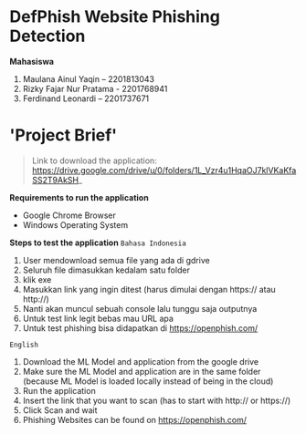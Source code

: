 # DefPhish Website Phishing Detection

**Mahasiswa**

1. Maulana Ainul Yaqin – 2201813043 
2. Rizky Fajar Nur Pratama - 2201768941 
3. Ferdinand Leonardi – 2201737671 

# 'Project Brief'

> Link to download the application:
https://drive.google.com/drive/u/0/folders/1L_Vzr4u1HqaOJ7klVKaKfaSS2T9AkSH_

**Requirements to run the application**
- Google Chrome Browser
- Windows Operating System

**Steps to test the application**
`Bahasa Indonesia`
1. User mendownload semua file yang ada di gdrive
2. Seluruh file dimasukkan kedalam satu folder
3. klik exe
4. Masukkan link yang ingin ditest (harus dimulai dengan https:// atau http://)
5. Nanti akan muncul sebuah console lalu tunggu saja outputnya
6. Untuk test link legit bebas mau URL apa
7. Untuk test phishing bisa didapatkan di https://openphish.com/

`English`
1. Download the ML Model and application from the google drive
2. Make sure the ML Model and application are in the same folder (because ML Model is loaded locally instead of being in the cloud)
3. Run the application
4. Insert the link that you want to scan (has to start with http:// or https://)
5. Click Scan and wait
6. Phishing Websites can be found on https://openphish.com/






